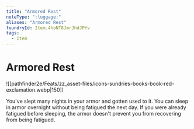 ```yaml
---
title: "Armored Rest"
noteType: ":luggage:"
aliases: "Armored Rest"
foundryId: Item.4hoNT8JmrJhdJPYv
tags:
  - Item
---
```


# Armored Rest
![[pathfinder2e/Feats/zz_asset-files/icons-sundries-books-book-red-exclamation.webp|150]]

You've slept many nights in your armor and gotten used to it. You can sleep in armor overnight without being fatigued the next day. If you were already fatigued before sleeping, the armor doesn't prevent you from recovering from being fatigued.
